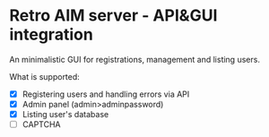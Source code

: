 # Retro AIM server - API&GUI integration
An minimalistic GUI for registrations, management and listing users.

What is supported:
- [x] Registering users and handling errors via API
- [x] Admin panel (admin>adminpassword)
- [x] Listing user's database
- [ ] CAPTCHA
